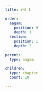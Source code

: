 ```yaml
---
title: वग्गो 1

order:
  aagam: 
    position: 9
    depth: 1
  section: 
    position: 1
    depth: 2

parent:
  type: aagam

children:
  type: chapter
  count: 10

---
```


